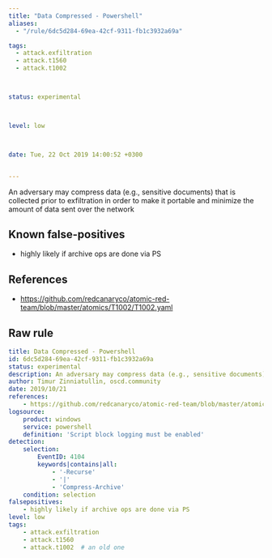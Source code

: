 ```yaml
---
title: "Data Compressed - Powershell"
aliases:
  - "/rule/6dc5d284-69ea-42cf-9311-fb1c3932a69a"

tags:
  - attack.exfiltration
  - attack.t1560
  - attack.t1002



status: experimental



level: low



date: Tue, 22 Oct 2019 14:00:52 +0300


---
```


An adversary may compress data (e.g., sensitive documents) that is collected prior to exfiltration in order to make it portable and minimize the amount of data sent over the network

<!--more-->


## Known false-positives

* highly likely if archive ops are done via PS



## References

* https://github.com/redcanaryco/atomic-red-team/blob/master/atomics/T1002/T1002.yaml


## Raw rule
```yaml
title: Data Compressed - Powershell
id: 6dc5d284-69ea-42cf-9311-fb1c3932a69a
status: experimental
description: An adversary may compress data (e.g., sensitive documents) that is collected prior to exfiltration in order to make it portable and minimize the amount of data sent over the network
author: Timur Zinniatullin, oscd.community
date: 2019/10/21
references:
    - https://github.com/redcanaryco/atomic-red-team/blob/master/atomics/T1002/T1002.yaml
logsource:
    product: windows
    service: powershell
    definition: 'Script block logging must be enabled'
detection:
    selection:
        EventID: 4104
        keywords|contains|all:
            - '-Recurse'
            - '|'
            - 'Compress-Archive'
    condition: selection
falsepositives:
    - highly likely if archive ops are done via PS
level: low
tags:
    - attack.exfiltration
    - attack.t1560
    - attack.t1002  # an old one

```
